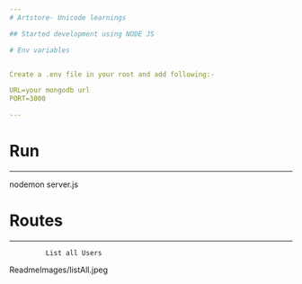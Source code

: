 ```yaml
---
# Artstore- Unicode learnings

## Started development using NODE JS

# Env variables


Create a .env file in your root and add following:-

URL=your mongodb url
PORT=3000

---
```


# Run

---
 nodemon server.js

# Routes

---

             List all Users

![]()ReadmeImages/listAll.jpeg
